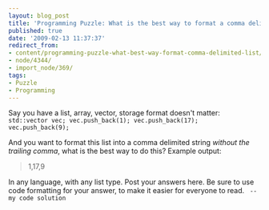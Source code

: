 ```yaml
---
layout: blog_post
title: 'Programming Puzzle: What is the best way to format a comma delimited list?'
published: true
date: '2009-02-13 11:37:37'
redirect_from:
- content/programming-puzzle-what-best-way-format-comma-delimited-list/
- node/4344/
- import_node/369/
tags:
- Puzzle
- Programming
---
```


Say you have a list, array, vector, storage format doesn't matter: ` std::vector vec; vec.push_back(1); vec.push_back(17); vec.push_back(9);`

And you want to format this list into a comma delimited string *without the trailing comma*, what is the best way to do this? Example output:

> 1,17,9

In any language, with any list type. Post your answers here. Be sure to use code formatting for your answer, to make it easier for everyone to read. ` --my code solution`
